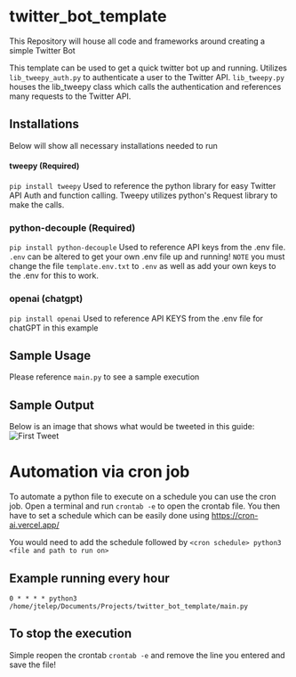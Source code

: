 # twitter_bot_template
This Repository will house all code and frameworks around creating a simple Twitter Bot

This template can be used to get a quick twitter bot up and running. Utilizes ```lib_tweepy_auth.py``` to authenticate a user to the Twitter API. ```lib_tweepy.py``` houses the lib_tweepy class which calls the authentication and references many requests to the Twitter API.

## Installations
Below will show all necessary installations needed to run
#### tweepy (Required)
```pip install tweepy```
Used to reference the python library for easy Twitter API Auth and function calling. Tweepy utilizes python's Request library to make the calls.

### python-decouple (Required)
```pip install python-decouple```
Used to reference API keys from the .env file. ```.env``` can be altered to get your own .env file up and running!
`NOTE` you must change the file ```template.env.txt``` to ```.env``` as well as add your own keys to the .env for this to work.

### openai (chatgpt)
```pip install openai```
Used to reference API KEYS from the .env file for chatGPT in this example

## Sample Usage
Please reference ```main.py``` to see a sample execution

## Sample Output
Below is an image that shows what would be tweeted in this guide:
![First Tweet](First_Tweet.png)

# Automation via cron job
To automate a python file to execute on a schedule you can use the cron job.
Open a terminal and run ```crontab -e``` to open the crontab file. You then have to set a schedule which can be easily done using https://cron-ai.vercel.app/

You would need to add the schedule followed by `<cron schedule> python3 <file and path to run on>`
## Example running every hour
```0 * * * * python3 /home/jtelep/Documents/Projects/twitter_bot_template/main.py```

## To stop the execution
Simple reopen the crontab ```crontab -e``` and remove the line you entered and save the file!